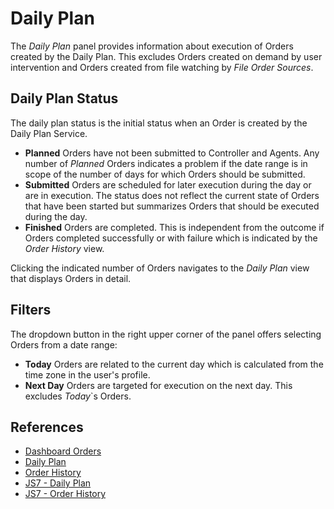 # Daily Plan

The *Daily Plan* panel provides information about execution of Orders created by the Daily Plan. This excludes Orders created on demand by user intervention and Orders created from file watching by *File Order Sources*.

## Daily Plan Status

The daily plan status is the initial status when an Order is created by the Daily Plan Service.

- **Planned** Orders have not been submitted to Controller and Agents. Any number of *Planned* Orders indicates a problem if the date range is in scope of the number of days for which Orders should be submitted.
- **Submitted** Orders are scheduled for later execution during the day or are in execution. The status does not reflect the current state of Orders that have been started but summarizes Orders that should be executed during the day.
- **Finished** Orders are completed. This is independent from the outcome if Orders completed successfully or with failure which is indicated by the *Order History* view.

Clicking the indicated number of Orders navigates to the *Daily Plan* view that displays Orders in detail.

## Filters

The dropdown button in the right upper corner of the panel offers selecting Orders from a date range:

- **Today** Orders are related to the current day which is calculated from the time zone in the user's profile.
- **Next Day** Orders are targeted for execution on the next day. This excludes *Today*`s Orders.

## References

- [Dashboard Orders](/dashboard-orders)
- [Daily Plan](/daily-plan)
- [Order History](/order-history)
- [JS7 - Daily Plan](https://kb.sos-berlin.com/display/JS7/JS7+-+Daily+Plan)
- [JS7 - Order History](https://kb.sos-berlin.com/display/JS7/JS7+-+Order+History)
